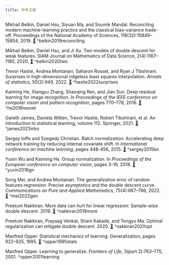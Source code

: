 ```yaml
---
title: 参考文献
---
```

Mikhail Belkin, Daniel Hsu, Siyuan Ma, and Soumik Mandal. Reconciling modern machine-learning practice and the classical bias–variance trade-off. Proceedings of the National Academy of Sciences, 116(32):15849–15854, 2019. [🔗](https://www.pnas.org/doi/abs/10.1073/pnas.1903070116) ^belkin2019reconciling

Mikhail Belkin, Daniel Hsu, and Ji Xu. Two models of double descent for weak features. SIAM Journal on Mathematics of Data Science, 2(4):1167–1180, 2020. [🔗](https://epubs.siam.org/doi/abs/10.1137/20M1336072) ^belkin2020two

Trevor Hastie, Andrea Montanari, Saharon Rosset, and Ryan J Tibshirani. Surprises in high-dimensional ridgeless least squares interpolation. *Annals of statistic*s, 50(2):949, 2022. [🔗](https://pmc.ncbi.nlm.nih.gov/articles/PMC9481183/) ^hastie2022surprises

Kaiming He, Xiangyu Zhang, Shaoqing Ren, and Jian Sun. Deep residual learning for image recognition. In *Proceedings of the IEEE conference on computer vision and pattern recognition*, pages 770–778, 2016. [🔗](https://openaccess.thecvf.com/content_cvpr_2016/html/He_Deep_Residual_Learning_CVPR_2016_paper.html) ^he2016resnet

Gareth James, Daniela Witten, Trevor Hastie, Robert Tibshirani, et al. An introduction to statistical learning, volume 112. Springer, 2021. [🔗](https://link.springer.com/book/10.1007/978-1-0716-1418-1) ^james2021intro

Sergey Ioffe and Szegedy Christian. Batch normalization: Accelerating deep network training by reducing internal covariate shift. In *International conference on machine learning*, pages 448-456, 2015. [🔗](https://proceedings.mlr.press/v37/ioffe15.html) ^sergey2015bn

Yuxin Wu and Kaiming He. Group normalization. In *Proceedings of the European conference on computer vision*, pages 3-19, 2018. [🔗](https://openaccess.thecvf.com/content_ECCV_2018/html/Yuxin_Wu_Group_Normalization_ECCV_2018_paper.html) ^yuxin2018gn

Song Mei, and Andrea Montanari. The generalization error of random features regression: Precise asymptotics and the double descent curve. *Communications on Pure and Applied Mathematics*, 75(4):667–766, 2022. [🔗](https://onlinelibrary.wiley.com/doi/abs/10.1002/cpa.22008) ^mei2022gen

Preetum Nakkiran. More data can hurt for linear regression: Sample-wise double descent. 2019. [🔗](https://arxiv.org/abs/1912.07242) ^nakkiran2019more

Preetum Nakkiran, Prayaag Venkat, Sham Kakade, and Tengyu Ma. Optimal regularization can mitigate double descent. 2020. [🔗](https://arxiv.org/abs/2003.01897) ^nakkiran2020opt

Manfred Opper. Statistical mechanics of learning: Generalization, pages 922–925, 1995. [🔗](https://philpapers.org/rec/oppsmo) ^opper1995stats

Manfred Opper. Learning to generalize. *Frontiers of Life*, 3(part 2):763–775, 2001. ^opper2001learning

